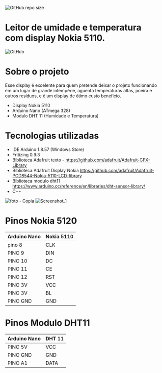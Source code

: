 ![GitHub repo size](https://img.shields.io/github/repo-size/dmudo/htv1)
# Leitor de umidade e temperatura com display Nokia 5110.
![GitHub](https://img.shields.io/github/license/dmudo/htv1)

# Sobre o projeto
Esse display é excelente para quem pretende deixar o projeto funcionando em um lugar de grande intempérie, aguenta temperaturas altas, poeira e outros resíduos, e é um display de ótimo custo beneficio.
 - Display Nokia 5110
 - Arduino Nano (ATmega 328) 
 - Modulo DHT 11 (Humidade e Temperatura)

# Tecnologias utilizadas
 - IDE Arduino 1.8.57 (Windows Store)
 - Fritizing 0.9.3
 - Biblioteca Adafruit texto - https://github.com/adafruit/Adafruit-GFX-Library
 - Biblioteca Adafruit Display Nokia https://github.com/adafruit/Adafruit-PCD8544-Nokia-5110-LCD-library
 - Biblioteca modulo dht11 https://www.arduino.cc/reference/en/libraries/dht-sensor-library/
 - C++
 
![foto - Copia](https://user-images.githubusercontent.com/12467009/172070696-8aac3676-be21-4f24-a7ab-8cdf90564b03.jpg)
![Screenshot_1](https://user-images.githubusercontent.com/12467009/172070712-00a9d8a2-4e30-42a5-acc5-5247e3f7b7dc.png)

# Pinos Nokia 5120

Arduino Nano   | Nokia 5110
--------- | ------
pino 8 | CLK
PINO 9 | DIN
PINO 10 | DC
PINO 11 | CE
PINO 12 | RST
PINO 3V | VCC
PINO 3V | BL
PINO GND | GND

# Pinos Modulo DHT11

Arduino Nano   | DHT 11
--------- | ------
PINO 5V | VCC
PINO GND | GND
PINO A1 | DATA
